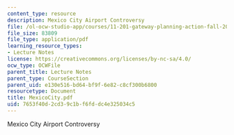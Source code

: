 ```yaml
---
content_type: resource
description: Mexico City Airport Controversy
file: /ol-ocw-studio-app/courses/11-201-gateway-planning-action-fall-2002/7653f40d2cd39c1bf6fddc4e325034c5_MexicoCity.pdf
file_size: 83809
file_type: application/pdf
learning_resource_types:
- Lecture Notes
license: https://creativecommons.org/licenses/by-nc-sa/4.0/
ocw_type: OCWFile
parent_title: Lecture Notes
parent_type: CourseSection
parent_uid: e130e516-bd64-bf9f-6e82-c8cf300b6800
resourcetype: Document
title: MexicoCity.pdf
uid: 7653f40d-2cd3-9c1b-f6fd-dc4e325034c5
---
```

Mexico City Airport Controversy